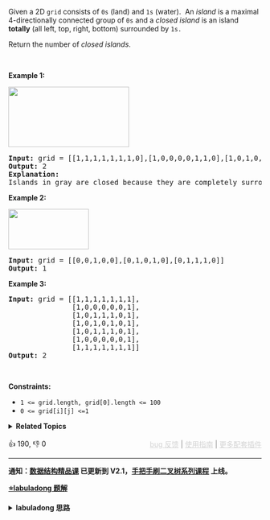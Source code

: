 <p>Given a 2D&nbsp;<code>grid</code> consists of <code>0s</code> (land)&nbsp;and <code>1s</code> (water).&nbsp; An <em>island</em> is a maximal 4-directionally connected group of <code><font face="monospace">0</font>s</code> and a <em>closed island</em>&nbsp;is an island <strong>totally</strong>&nbsp;(all left, top, right, bottom) surrounded by <code>1s.</code></p>

<p>Return the number of <em>closed islands</em>.</p>

<p>&nbsp;</p> 
<p><strong class="example">Example 1:</strong></p>

<p><img alt="" src="https://assets.leetcode.com/uploads/2019/10/31/sample_3_1610.png" style="width: 240px; height: 120px;" /></p>

<pre>
<strong>Input:</strong> grid = [[1,1,1,1,1,1,1,0],[1,0,0,0,0,1,1,0],[1,0,1,0,1,1,1,0],[1,0,0,0,0,1,0,1],[1,1,1,1,1,1,1,0]]
<strong>Output:</strong> 2
<strong>Explanation:</strong> 
Islands in gray are closed because they are completely surrounded by water (group of 1s).</pre>

<p><strong class="example">Example 2:</strong></p>

<p><img alt="" src="https://assets.leetcode.com/uploads/2019/10/31/sample_4_1610.png" style="width: 160px; height: 80px;" /></p>

<pre>
<strong>Input:</strong> grid = [[0,0,1,0,0],[0,1,0,1,0],[0,1,1,1,0]]
<strong>Output:</strong> 1
</pre>

<p><strong class="example">Example 3:</strong></p>

<pre>
<strong>Input:</strong> grid = [[1,1,1,1,1,1,1],
&nbsp;              [1,0,0,0,0,0,1],
&nbsp;              [1,0,1,1,1,0,1],
&nbsp;              [1,0,1,0,1,0,1],
&nbsp;              [1,0,1,1,1,0,1],
&nbsp;              [1,0,0,0,0,0,1],
               [1,1,1,1,1,1,1]]
<strong>Output:</strong> 2
</pre>

<p>&nbsp;</p> 
<p><strong>Constraints:</strong></p>

<ul> 
 <li><code>1 &lt;= grid.length, grid[0].length &lt;= 100</code></li> 
 <li><code>0 &lt;= grid[i][j] &lt;=1</code></li> 
</ul>

<details><summary><strong>Related Topics</strong></summary>深度优先搜索 | 广度优先搜索 | 并查集 | 数组 | 矩阵</details><br>

<div>👍 190, 👎 0<span style='float: right;'><span style='color: gray;'><a href='https://github.com/labuladong/fucking-algorithm/discussions/939' target='_blank' style='color: lightgray;text-decoration: underline;'>bug 反馈</a> | <a href='https://labuladong.gitee.io/article/fname.html?fname=jb插件简介' target='_blank' style='color: lightgray;text-decoration: underline;'>使用指南</a> | <a href='https://labuladong.github.io/algo/images/others/%E5%85%A8%E5%AE%B6%E6%A1%B6.jpg' target='_blank' style='color: lightgray;text-decoration: underline;'>更多配套插件</a></span></span></div>

<div id="labuladong"><hr>

**通知：[数据结构精品课](https://aep.h5.xeknow.com/s/1XJHEO) 已更新到 V2.1，[手把手刷二叉树系列课程](https://aep.xet.tech/s/3YGcq3) 上线。**



<p><strong><a href="https://labuladong.github.io/article/slug.html?slug=number-of-closed-islands" target="_blank">⭐️labuladong 题解</a></strong></p>
<details><summary><strong>labuladong 思路</strong></summary>

## 基本思路

岛屿系列问题的基本思路框架是 [200. 岛屿数量](/problems/number-of-islands) 这道题，没看过的先看这篇。

如何判断「封闭岛屿」呢？其实很简单，把 [200. 岛屿数量](/problems/number-of-islands) 中那些靠边的岛屿排除掉，剩下的不就是「封闭岛屿」了吗？

有了这个思路，就可以直接写出代码了，注意这题规定 `0` 表示陆地，用 `1` 表示海水。

**详细题解：[一文秒杀所有岛屿题目](https://labuladong.github.io/article/fname.html?fname=岛屿题目)**

**标签：[DFS 算法](https://mp.weixin.qq.com/mp/appmsgalbum?__biz=MzAxODQxMDM0Mw==&action=getalbum&album_id=2122002916411604996)，二维矩阵**

## 解法代码

提示：🟢 标记的是我写的解法代码，🤖 标记的是 chatGPT 翻译的多语言解法代码。如有错误，可以 [点这里](https://github.com/labuladong/fucking-algorithm/issues/1113) 反馈和修正。

<div class="tab-panel"><div class="tab-nav">
<button data-tab-item="cpp" class="tab-nav-button btn " data-tab-group="default" onclick="switchTab(this)">cpp🤖</button>

<button data-tab-item="python" class="tab-nav-button btn " data-tab-group="default" onclick="switchTab(this)">python🤖</button>

<button data-tab-item="java" class="tab-nav-button btn active" data-tab-group="default" onclick="switchTab(this)">java🟢</button>

<button data-tab-item="go" class="tab-nav-button btn " data-tab-group="default" onclick="switchTab(this)">go🤖</button>

<button data-tab-item="javascript" class="tab-nav-button btn " data-tab-group="default" onclick="switchTab(this)">javascript🤖</button>
</div><div class="tab-content">
<div data-tab-item="cpp" class="tab-item " data-tab-group="default"><div class="highlight">

```cpp
// 注意：cpp 代码由 chatGPT🤖 根据我的 java 代码翻译，旨在帮助不同背景的读者理解算法逻辑。
// 本代码已经通过力扣的测试用例，应该可直接成功提交。

class dfs.dfs.dfs.dfs.binaryTree.binaryTree.binaryTree.binaryTree.binaryTree.binaryTree.binaryTree.binaryTree.binaryTree.binaryTree.binaryTree.binaryTree.binaryTree.binaryTree.backtracking.backtracking.round2.backtracking.round2.backtracking.round2.backtracking.round2.backtracking.round2.backtracking.round2.backtracking.round2.Solution {
public:
    // 主函数：计算封闭岛屿的数量
    int closedIsland(vector<vector<int>>& grid) {
        int m = grid.size(), n = grid[0].size();
        for (int j = 0; j < n; j++) {
            // 把靠上边的岛屿淹掉
            dfs(grid, 0, j);
            // 把靠下边的岛屿淹掉
            dfs(grid, m - 1, j);
        }
        for (int i = 0; i < m; i++) {
            // 把靠左边的岛屿淹掉
            dfs(grid, i, 0);
            // 把靠右边的岛屿淹掉
            dfs(grid, i, n - 1);
        }
        // 遍历 grid，剩下的岛屿都是封闭岛屿
        int res = 0;
        for (int i = 0; i < m; i++) {
            for (int j = 0; j < n; j++) {
                if (grid[i][j] == 0) {
                    res++;
                    dfs(grid, i, j);
                }
            }
        }
        return res;
    }

    // 从 (i, j) 开始，将与之相邻的陆地都变成海水
    void dfs(vector<vector<int>>& grid, int i, int j) {
        int m = grid.size(), n = grid[0].size();
        if (i < 0 || j < 0 || i >= m || j >= n) {
            return;
        }
        if (grid[i][j] == 1) {
            // 已经是海水了
            return;
        }
        // 将 (i, j) 变成海水
        grid[i][j] = 1;
        // 淹没上下左右的陆地
        dfs(grid, i + 1, j);
        dfs(grid, i, j + 1);
        dfs(grid, i - 1, j);
        dfs(grid, i, j - 1);
    }
};
```

</div></div>

<div data-tab-item="python" class="tab-item " data-tab-group="default"><div class="highlight">

```python
# 注意：python 代码由 chatGPT🤖 根据我的 java 代码翻译，旨在帮助不同背景的读者理解算法逻辑。
# 本代码已经通过力扣的测试用例，应该可直接成功提交。

class dfs.dfs.dfs.dfs.binaryTree.binaryTree.binaryTree.binaryTree.binaryTree.binaryTree.binaryTree.binaryTree.binaryTree.binaryTree.binaryTree.binaryTree.binaryTree.binaryTree.backtracking.backtracking.round2.backtracking.round2.backtracking.round2.backtracking.round2.backtracking.round2.backtracking.round2.backtracking.round2.Solution:
    def closedIsland(self, grid: List[List[int]]) -> int:
        m, n = len(grid), len(grid[0])
        for j in range(n):
            # 把靠上边的岛屿淹掉
            self.dfs(grid, 0, j)
            # 把靠下边的岛屿淹掉
            self.dfs(grid, m - 1, j)
        for i in range(m):
            # 把靠左边的岛屿淹掉
            self.dfs(grid, i, 0)
            # 把靠右边的岛屿淹掉
            self.dfs(grid, i, n - 1)
        # 遍历 grid，剩下的岛屿都是封闭岛屿
        res = 0
        for i in range(m):
            for j in range(n):
                if grid[i][j] == 0:
                    res += 1
                    self.dfs(grid, i, j)
        return res

    # 从 (i, j) 开始，将与之相邻的陆地都变成海水
    def dfs(self, grid: List[List[int]], i: int, j: int) -> None:
        m, n = len(grid), len(grid[0])
        if i < 0 or j < 0 or i >= m or j >= n:
            return
        if grid[i][j] == 1:
            # 已经是海水了
            return
        # 将 (i, j) 变成海水
        grid[i][j] = 1
        # 淹没上下左右的陆地
        self.dfs(grid, i + 1, j)
        self.dfs(grid, i, j + 1)
        self.dfs(grid, i - 1, j)
        self.dfs(grid, i, j - 1)
```

</div></div>

<div data-tab-item="java" class="tab-item active" data-tab-group="default"><div class="highlight">

```java
class dfs.dfs.dfs.dfs.binaryTree.binaryTree.binaryTree.binaryTree.binaryTree.binaryTree.binaryTree.binaryTree.binaryTree.binaryTree.binaryTree.binaryTree.binaryTree.binaryTree.backtracking.backtracking.round2.backtracking.round2.backtracking.round2.backtracking.round2.backtracking.round2.backtracking.round2.backtracking.round2.Solution {
     // 主函数：计算封闭岛屿的数量
    public int closedIsland(int[][] grid) {
        int m = grid.length, n = grid[0].length;
        for (int j = 0; j < n; j++) {
            // 把靠上边的岛屿淹掉
            dfs(grid, 0, j);
            // 把靠下边的岛屿淹掉
            dfs(grid, m - 1, j);
        }
        for (int i = 0; i < m; i++) {
            // 把靠左边的岛屿淹掉
            dfs(grid, i, 0);
            // 把靠右边的岛屿淹掉
            dfs(grid, i, n - 1);
        }
        // 遍历 grid，剩下的岛屿都是封闭岛屿
        int res = 0;
        for (int i = 0; i < m; i++) {
            for (int j = 0; j < n; j++) {
                if (grid[i][j] == 0) {
                    res++;
                    dfs(grid, i, j);
                }
            }
        }
        return res;
    }

    // 从 (i, j) 开始，将与之相邻的陆地都变成海水
    void dfs(int[][] grid, int i, int j) {
        int m = grid.length, n = grid[0].length;
        if (i < 0 || j < 0 || i >= m || j >= n) {
            return;
        }
        if (grid[i][j] == 1) {
            // 已经是海水了
            return;
        }
        // 将 (i, j) 变成海水
        grid[i][j] = 1;
        // 淹没上下左右的陆地
        dfs(grid, i + 1, j);
        dfs(grid, i, j + 1);
        dfs(grid, i - 1, j);
        dfs(grid, i, j - 1);
    }
}
```

</div></div>

<div data-tab-item="go" class="tab-item " data-tab-group="default"><div class="highlight">

```go
// 注意：go 代码由 chatGPT🤖 根据我的 java 代码翻译，旨在帮助不同背景的读者理解算法逻辑。
// 本代码已经通过力扣的测试用例，应该可直接成功提交。

// 计算封闭岛屿的数量
func closedIsland(grid [][]int) int {
    m, n := len(grid), len(grid[0])
    for j := 0; j < n; j++ {
        // 把靠上边的岛屿淹掉
        dfs(grid, 0, j)
        // 把靠下边的岛屿淹掉
        dfs(grid, m-1, j)
    }
    for i := 0; i < m; i++ {
        // 把靠左边的岛屿淹掉
        dfs(grid, i, 0)
        // 把靠右边的岛屿淹掉
        dfs(grid, i, n-1)
    }
    // 遍历 grid，剩下的岛屿都是封闭岛屿
    res := 0
    for i := 0; i < m; i++ {
        for j := 0; j < n; j++ {
            if grid[i][j] == 0 {
                res++
                dfs(grid, i, j)
            }
        }
    }
    return res
}

// 从 (i, j) 开始，将与之相邻的陆地都变成海水
func dfs(grid [][]int, i, j int) {
    m, n := len(grid), len(grid[0])
    if i < 0 || j < 0 || i >= m || j >= n {
        return
    }
    if grid[i][j] == 1 {
        // 已经是海水了
        return
    }
    // 将 (i, j) 变成海水
    grid[i][j] = 1
    // 淹没上下左右的陆地
    dfs(grid, i+1, j)
    dfs(grid, i, j+1)
    dfs(grid, i-1, j)
    dfs(grid, i, j-1)
}
```

</div></div>

<div data-tab-item="javascript" class="tab-item " data-tab-group="default"><div class="highlight">

```javascript
// 注意：javascript 代码由 chatGPT🤖 根据我的 java 代码翻译，旨在帮助不同背景的读者理解算法逻辑。
// 本代码已经通过力扣的测试用例，应该可直接成功提交。

var closedIsland = function(grid) {
    var m = grid.length, n = grid[0].length;
    for (var j = 0; j < n; j++) {
        // 把靠上边的岛屿淹掉
        dfs(grid, 0, j);
        // 把靠下边的岛屿淹掉
        dfs(grid, m - 1, j);
    }
    for (var i = 0; i < m; i++) {
        // 把靠左边的岛屿淹掉
        dfs(grid, i, 0);
        // 把靠右边的岛屿淹掉
        dfs(grid, i, n - 1);
    }
    // 遍历 grid，剩下的岛屿都是封闭岛屿
    var res = 0;
    for (var i = 0; i < m; i++) {
        for (var j = 0; j < n; j++) {
            if (grid[i][j] === 0) {
                res++;
                dfs(grid, i, j);
            }
        }
    }
    return res;
}

// 从 (i, j) 开始，将与之相邻的陆地都变成海水
function dfs(grid, i, j) {
    var m = grid.length, n = grid[0].length;
    if (i < 0 || j < 0 || i >= m || j >= n) {
        return;
    }
    if (grid[i][j] === 1) {
        // 已经是海水了
        return;
    }
    // 将 (i, j) 变成海水
    grid[i][j] = 1;
    // 淹没上下左右的陆地
    dfs(grid, i + 1, j);
    dfs(grid, i, j + 1);
    dfs(grid, i - 1, j);
    dfs(grid, i, j - 1);
}
```

</div></div>
</div></div>

**类似题目**：
  - [1020. 飞地的数量 🟠](/problems/number-of-enclaves)
  - [130. 被围绕的区域 🟠](/problems/surrounded-regions)
  - [1905. 统计子岛屿 🟠](/problems/count-sub-islands)
  - [200. 岛屿数量 🟠](/problems/number-of-islands)
  - [694. 不同岛屿的数量 🟠](/problems/number-of-distinct-islands)
  - [695. 岛屿的最大面积 🟠](/problems/max-area-of-island)
  - [剑指 Offer II 105. 岛屿的最大面积 🟠](/problems/ZL6zAn)

</details>
</div>



